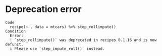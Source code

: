 # Deprecation error

    Code
      recipe(~., data = mtcars) %>% step_rollimpute()
    Condition
      Error:
      ! `step_rollimpute()` was deprecated in recipes 0.1.16 and is now defunct.
      i Please use `step_impute_roll()` instead.

